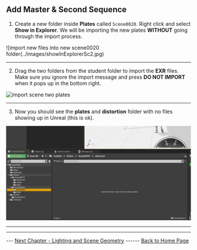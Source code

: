## Add Master & Second Sequence

1.  Create a new folder inside **Plates** called `Scene0020`.  Right click and select **Show in Explorer**.  We will be importing the new plates **WITHOUT** going through the import process.

![import new files into new scene0020 folder(../images/showInExplorerSc2.jpg)

***

2.  Drag the two folders from the student folder to import the **EXR** files.  Make sure you ignore the import message and press **DO NOT IMPORT** when it pops up in the bottom right.

![import scene two plates](../images/.jpg)

***

3. Now you should see the **plates** and **distortion** folder with no files showing up in Unreal (this is ok).

![add camera cut track](../images/distortionPlateFolder.jpg)

***

***

--- [Next Chapter - Lighting and Scene Geometry](../shadow/README.md) ------ [Back to Home Page](../README.md)